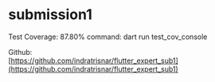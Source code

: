# submission1

Test Coverage: 87.80%
command: dart run test_cov_console

Github:\
[https://github.com/indratrisnar/flutter_expert_sub1](https://github.com/indratrisnar/flutter_expert_sub1)
